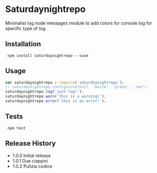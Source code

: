 Saturdaynightrepo
=========
Minimalist log node messages module to add colors for console.log for specific type of log.
## Installation
```shell
 npm install saturdaynightrepo --save
```
## Usage 
```js
var saturdaynightrepo = require('saturdaynightrepo');
// saturdaynightrepo.configurate(null, 'white', 'green', 'red');
saturdaynightrepo.log('just log!');
saturdaynightrepo.warn('this is a warning!');
saturdaynightrepo.error('this is an error!');
```
## Tests
```shell
 npm test
```
## Release History
* 1.0.0 Initial release 
* 1.0.1 Due ciappini
* 1.0.2 Pulizia codice

